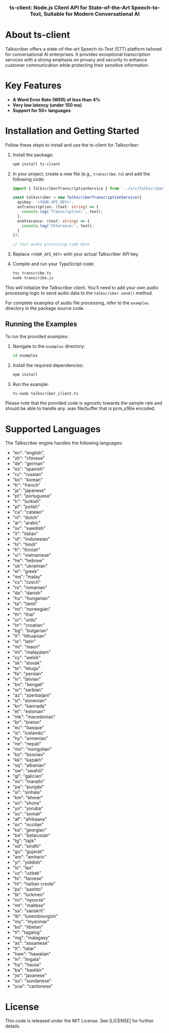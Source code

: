 <h3 align="center">
  ts-client: Node.js Client API for State-of-the-Art Speech-to-Text, Suitable for Modern Conversational AI
</h3>

# About ts-client
Talkscriber offers a state-of-the-art Speech-to-Text (STT) platform tailored for conversational AI enterprises. It provides exceptional transcription services with a strong emphasis on privacy and security to enhance customer communication while protecting their sensitive information. 

# Key Features
- **A Word Error Rate (WER) of less than 4%**
- **Very low latency (under 150 ms)**
- **Support for 50+ languages**

# Installation and Getting Started

Follow these steps to install and use the ts-client for Talkscriber:

1. Install the package:
   ```bash
   npm install ts-client
   ```

2. In your project, create a new file (e.g., `transcribe.ts`) and add the following code:
   ```typescript
   import { TalkscriberTranscriptionService } from '../src/TalkscriberTranscriptionService';

   const talkscriber = new TalkscriberTranscriptionService({
     apiKey: '<YOUR_API_KEY>',
     onTranscription: (text: string) => {
       console.log('Transcription:', text);
     },
     onUtterance: (text: string) => {
       console.log('Utterance:', text);
     }
   });

   // Your audio processing code here
   ```

3. Replace `<YOUR_API_KEY>` with your actual Talkscriber API key.

4. Compile and run your TypeScript code:
   ```bash
   tsc transcribe.ts
   node transcribe.js
   ```

This will initialize the Talkscriber client. You'll need to add your own audio processing logic to send audio data to the `talkscriber.send()` method.

For complete examples of audio file processing, refer to the `examples` directory in the package source code.

## Running the Examples

To run the provided examples:

1. Navigate to the `examples` directory:
   ```bash
   cd examples
   ```

2. Install the required dependencies:
   ```bash
   npm install
   ```

3. Run the example:
   ```bash
   ts-node talkscriber_client.ts
   ```

Please note that the provided code is agnostic towards the sample rate and should be able to handle 
any .wav file/buffer that is pcm_s16le encoded.

# Supported Languages
The Talkscriber engine handles the following languages:
- "en": "english",
- "zh": "chinese"
- "de": "german"
- "es": "spanish"
- "ru": "russian"
- "ko": "korean"
- "fr": "french"
- "ja": "japanese"
- "pt": "portuguese"
- "tr": "turkish"
- "pl": "polish"
- "ca": "catalan"
- "nl": "dutch"
- "ar": "arabic"
- "sv": "swedish"
- "it": "italian"
- "id": "indonesian"
- "hi": "hindi"
- "fi": "finnish"
- "vi": "vietnamese"
- "he": "hebrew"
- "uk": "ukrainian"
- "el": "greek"
- "ms": "malay"
- "cs": "czech"
- "ro": "romanian"
- "da": "danish"
- "hu": "hungarian"
- "ta": "tamil"
- "no": "norwegian"
- "th": "thai"
- "ur": "urdu"
- "hr": "croatian"
- "bg": "bulgarian"
- "lt": "lithuanian"
- "la": "latin"
- "mi": "maori"
- "ml": "malayalam"
- "cy": "welsh"
- "sk": "slovak"
- "te": "telugu"
- "fa": "persian"
- "lv": "latvian"
- "bn": "bengali"
- "sr": "serbian"
- "az": "azerbaijani"
- "sl": "slovenian"
- "kn": "kannada"
- "et": "estonian"
- "mk": "macedonian"
- "br": "breton"
- "eu": "basque"
- "is": "icelandic"
- "hy": "armenian"
- "ne": "nepali"
- "mn": "mongolian"
- "bs": "bosnian"
- "kk": "kazakh"
- "sq": "albanian"
- "sw": "swahili"
- "gl": "galician"
- "mr": "marathi"
- "pa": "punjabi"
- "si": "sinhala"
- "km": "khmer"
- "sn": "shona"
- "yo": "yoruba"
- "so": "somali"
- "af": "afrikaans"
- "oc": "occitan"
- "ka": "georgian"
- "be": "belarusian"
- "tg": "tajik"
- "sd": "sindhi"
- "gu": "gujarati"
- "am": "amharic"
- "yi": "yiddish"
- "lo": "lao"
- "uz": "uzbek"
- "fo": "faroese"
- "ht": "haitian creole"
- "ps": "pashto"
- "tk": "turkmen"
- "nn": "nynorsk"
- "mt": "maltese"
- "sa": "sanskrit"
- "lb": "luxembourgish"
- "my": "myanmar"
- "bo": "tibetan"
- "tl": "tagalog"
- "mg": "malagasy"
- "as": "assamese"
- "tt": "tatar"
- "haw": "hawaiian"
- "ln": "lingala"
- "ha": "hausa"
- "ba": "bashkir"
- "jw": "javanese"
- "su": "sundanese"
- "yue": "cantonese"

# License
This code is released under the MIT License. See [LICENSE] for further details.
